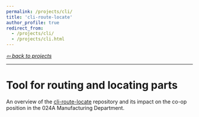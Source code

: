 ```yaml
---
permalink: /projects/cli/
title: 'cli-route-locate'
author_profile: true
redirect_from: 
  - /projects/cli/
  - /projects/cli.html
---
```

*[⇦ back to projects](https://dmalexa5.github.io/projects/)*
***

Tool for routing and locating parts
===

An overview of the [cli-route-locate](https://github.com/dmalexa5/cli-route-locate) repository and its impact on the co-op position in the 024A Manufacturing Department.


